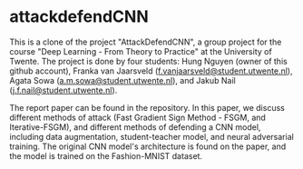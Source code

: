 # attackdefendCNN 

This is a clone of the project "AttackDefendCNN", a group project for the course "Deep Learning - From Theory to Practice" at the University of Twente. The project is done by four students: Hung Nguyen (owner of this github account), Franka van Jaarsveld (f.vanjaarsveld@student.utwente.nl), Agata Sowa (a.m.sowa@student.utwente.nl), and Jakub Nail (j.f.nail@student.utwente.nl). 

The report paper can be found in the repository. In this paper, we discuss different methods of attack (Fast Gradient Sign Method - FSGM, and Iterative-FSGM), and different methods of defending a CNN model, including data augmentation, student-teacher model, and neural adversarial training. The original CNN model's architecture is found on the paper, and the model is trained on the Fashion-MNIST dataset. 
